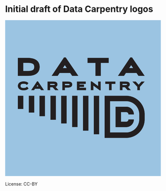 # Initial draft of Data Carpentry logos

![](https://raw.githubusercontent.com/datacarpentry/logos/master/DC_twitter_logo_cerulean.png)


License: CC-BY
